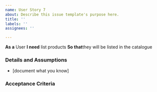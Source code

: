 ```yaml
---
name: User Story 7
about: Describe this issue template's purpose here.
title: ''
labels: ''
assignees: ''

---
```


**As a** User
 **I need** list products
 **So that**they will be listed in the catalogue
   
 ### Details and Assumptions
 * [document what you know]
   
 ### Acceptance Criteria
